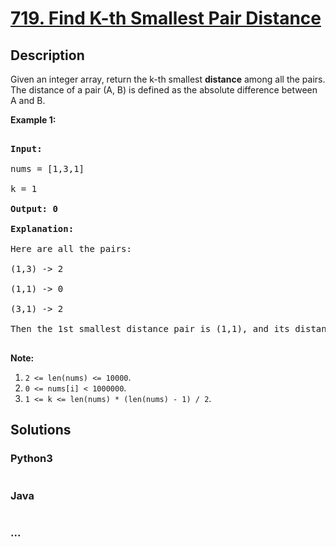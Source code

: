 # [719. Find K-th Smallest Pair Distance](https://leetcode.com/problems/find-k-th-smallest-pair-distance)



## Description

<p>Given an integer array, return the k-th smallest <b>distance</b> among all the pairs. The distance of a pair (A, B) is defined as the absolute difference between A and B. </p>



<p><b>Example 1:</b><br />

<pre>

<b>Input:</b>

nums = [1,3,1]

k = 1

<b>Output: 0</b> 

<b>Explanation:</b>

Here are all the pairs:

(1,3) -> 2

(1,1) -> 0

(3,1) -> 2

Then the 1st smallest distance pair is (1,1), and its distance is 0.

</pre>

</p>



<p><b>Note:</b><br>

<ol>

<li><code>2 <= len(nums) <= 10000</code>.</li>

<li><code>0 <= nums[i] < 1000000</code>.</li>

<li><code>1 <= k <= len(nums) * (len(nums) - 1) / 2</code>.</li>

</ol>

</p>

## Solutions

<!-- tabs:start -->

### **Python3**

```python

```

### **Java**

```java

```

### **...**

```

```

<!-- tabs:end -->
